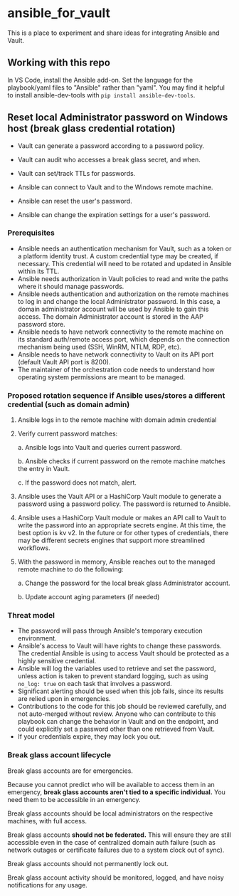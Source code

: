 # ansible_for_vault
This is a place to experiment and share ideas for integrating Ansible and Vault.

## Working with this repo
In VS Code, install the Ansible add-on.
Set the language for the playbook/yaml files to "Ansible" rather than "yaml".
You may find it helpful to install ansible-dev-tools with `pip install ansible-dev-tools`.

## Reset local Administrator password on Windows host (break glass credential rotation)

* Vault can generate a password according to a password policy.
* Vault can audit who accesses a break glass secret, and when.
* Vault can set/track TTLs for passwords.

* Ansible can connect to Vault and to the Windows remote machine.
* Ansible can reset the user's password.
* Ansible can change the expiration settings for a user's password.

### Prerequisites

* Ansible needs an authentication mechanism for Vault, such as a token or a platform identity trust. A custom credential type may be created, if necessary. This credential will need to be rotated and updated in Ansible within its TTL.
* Ansible needs authorization in Vault policies to read and write the paths where it should manage passwords.
* Ansible needs authentication and authorization on the remote machines to log in and change the local Administrator password. In this case, a domain administrator account will be used by Ansible to gain this access. The domain Administrator account is stored in the AAP password store.
* Ansible needs to have network connectivity to the remote machine on its standard auth/remote access port, which depends on the connection mechanism being used (SSH, WinRM, NTLM, RDP, etc).
* Ansible needs to have network connectivity to Vault on its API port (default Vault API port is 8200).
* The maintainer of the orchestration code needs to understand how operating system permissions are meant to be managed.

### Proposed rotation sequence if Ansible uses/stores a different credential (such as domain admin)

1. Ansible logs in to the remote machine with domain admin credential
2. Verify current password matches:

    a. Ansible logs into Vault and queries current password.

    b. Ansible checks if current password on the remote machine matches the entry in Vault.

    c. If the password does not match, alert.
3. Ansible uses the Vault API or a HashiCorp Vault module to generate a password using a password policy. The password is returned to Ansible.
4. Ansible uses a HashiCorp Vault module or makes an API call to Vault to write the password into an appropriate secrets engine. At this time, the best option is kv v2. In the future or for other types of credentials, there may be different secrets engines that support more streamlined workflows.
5. With the password in memory, Ansible reaches out to the managed remote machine to do the following:

   a. Change the password for the local break glass Administrator account.

   b. Update account aging parameters (if needed)

### Threat model

* The password will pass through Ansible's temporary execution environment.
* Ansible's access to Vault will have rights to change these passwords. The credential Ansible is using to access Vault should be protected as a highly sensitive credential.
* Ansible will log the variables used to retrieve and set the password, unless action is taken to prevent standard logging, such as using `no_log: true` on each task that involves a password.
* Significant alerting should be used when this job fails, since its results are relied upon in emergencies.
* Contributions to the code for this job should be reviewed carefully, and not auto-merged without review. Anyone who can contribute to this playbook can change the behavior in Vault and on the endpoint, and could explicitly set a password other than one retrieved from Vault.
* If your credentials expire, they may lock you out.

### Break glass account lifecycle

Break glass accounts are for emergencies.

Because you cannot predict who will be available to access them in an emergency, **break glass accounts aren't tied to a specific individual.** You need them to be accessible in an emergency.

Break glass accounts should be local administrators on the respective machines, with full access.

Break glass accounts **should not be federated.** This will ensure they are still accessible even in the case of centralized domain auth failure (such as network outages or certificate failures due to a system clock out of sync).

Break glass accounts should not permanently lock out.

Break glass account activity should be monitored, logged, and have noisy notifications for any usage.
